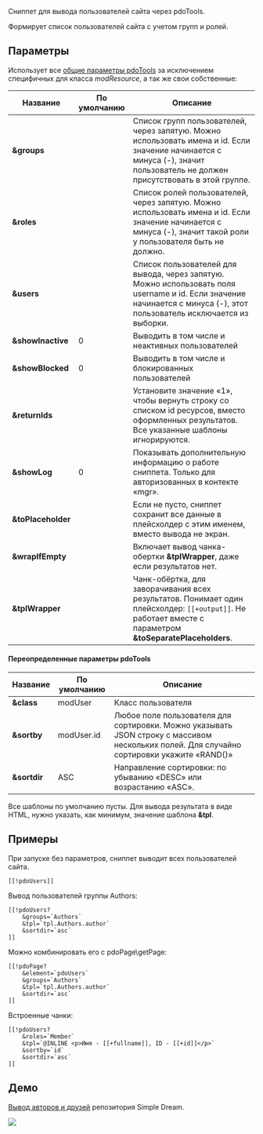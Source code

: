 Сниппет для вывода пользователей сайта через pdoTools.

Формирует список пользователей сайта с учетом групп и ролей.

## Параметры

Использует все [общие параметры pdoTools][1] за исключением специфичных для класса *modResource*, а так же свои собственные:

Название			| По умолчанию	| Описание
--------------------|---------------|------------------------------------------------------------------------------------------
**&groups**			|  				| Список групп пользователей, через запятую. Можно использовать имена и id. Если значение начинается с минуса (-), значит пользователь не должен присутствовать в этой группе.
**&roles**			|  				| Список ролей пользователей, через запятую. Можно использовать имена и id. Если значение начинается с минуса (-), значит такой роли у пользователя быть не должно.
**&users**			|  				| Список пользователей для вывода, через запятую. Можно использовать поля username и id. Если значение начинается с минуса (-), этот пользователь исключается из выборки.
**&showInactive**	| 0				| Выводить в том числе и неактивных пользователей
**&showBlocked**	| 0				| Выводить в том числе и блокированных пользователей
**&returnIds**		|  				| Установите значение «1», чтобы вернуть строку со списком id ресурсов, вместо оформленных результатов. Все указанные шаблоны игнорируются.
**&showLog**		| 0				| Показывать дополнительную информацию о работе сниппета. Только для авторизованных в контекте «mgr».
**&toPlaceholder**	|  				| Если не пусто, сниппет сохранит все данные в плейсхолдер с этим именем, вместо вывода не экран.
**&wrapIfEmpty**	|  				| Включает вывод чанка-обертки **&tplWrapper**, даже если результатов нет.
**&tplWrapper**		|  				| Чанк-обёртка, для заворачивания всех результатов. Понимает один плейсхолдер: `[[+output]]`. Не работает вместе с параметром **&toSeparatePlaceholders**.


#### Переопределенные параметры pdoTools

Название	| По умолчанию | Описание
------------|---|---
**&class**	| modUser	| Класс пользователя
**&sortby**	| modUser.id| Любое поле пользователя для сортировки. Можно указывать JSON строку с массивом нескольких полей. Для случайно сортировки укажите «RAND()»
**&sortdir**| ASC		| Направление сортировки: по убыванию «DESC» или возрастанию «ASC».

Все шаблоны по умолчанию пусты. Для вывода результата в виде HTML, нужно указать, как минимум, значение шаблона **&tpl**.

## Примеры
При запуске без параметров, сниппет выводит всех пользователей сайта.
```
[[!pdoUsers]]
```

Вывод пользователей группы Authors:
```
[[!pdoUsers?
	&groups=`Authors`
	&tpl=`tpl.Authors.author`
	&sortdir=`asc`
]]
```

Можно комбинировать его с pdoPage\getPage:
```
[[!pdoPage?
	&element=`pdoUsers`
	&groups=`Authors`
	&tpl=`tpl.Authors.author`
	&sortdir=`asc`
]]
```

Встроенные чанки:
```
[[!pdoUsers?
	&roles=`Member`
	&tpl=`@INLINE <p>Имя - [[+fullname]], ID - [[+id]]</p>`
	&sortby=`id`
	&sortdir=`asc`
]]
```

## Демо
[Вывод авторов и друзей][2] репозитория Simple Dream.

[![](http://file.modx.pro/files/b/7/9/b792406326ccd13a79ce417c6e7d2306s.jpg)](http://file.modx.pro/files/b/7/9/b792406326ccd13a79ce417c6e7d2306.png)

[1]: /ru/01_Компоненты/01_pdoTools/04_Общие_параметры.md
[2]: http://store.simpledream.ru/friends.html
